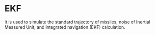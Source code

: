 # EKF
It is used to simulate  the standard trajectory of missiles, noise of Inertial Measured Unit,  and integrated navigation (EKF) calculation.
